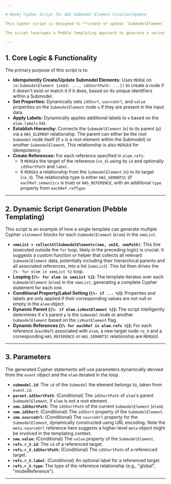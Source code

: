 ```yaml
---

# Neo4j Cypher Script for AAS Submodel Element Creation/Update

This Cypher script is designed to **create or update `SubmodelElement` nodes** and their hierarchical (`HAS_ELEMENT`) and reference (`HAS_REFERENCE`, `HAS_SEMANTIC`) relationships within a Neo4j graph database. It's built for handling the dynamic nature of AAS Submodel Elements, including their properties, labels, and various types of references.

The script leverages a Pebble templating approach to generate a series of `MERGE` statements, ensuring idempotency and efficient graph updates based on a provided list of `SubmodelElement` objects.

---
```


## 1. Core Logic & Functionality

The primary purpose of this script is to:

* **Idempotently Create/Update Submodel Elements:** Uses `MERGE` on `(e:SubmodelElement {smId: ..., idShortPath: ...})` to create a node if it doesn't exist or match it if it does, based on its unique identifiers within a Submodel.
* **Set Properties:** Dynamically sets `idShort`, `sourceUrl`, and `value` properties on the `SubmodelElement` node `e` if they are present in the input data.
* **Apply Labels:** Dynamically applies additional labels to `e` based on the `elem.labels` list.
* **Establish Hierarchy:** Connects the `SubmodelElement` (`e`) to its parent (`p`) via a `HAS_ELEMENT` relationship. The parent can either be the root `Submodel` node itself (if `e` is a root element within the Submodel) or another `SubmodelElement`. This relationship is also `MERGE`d for idempotency.
* **Create References:** For each reference specified in `elem.refs`:
    * It `MERGE`s the target of the reference (`re_X`) using its `id` and optionally `idShortPath` and `label`.
    * It `MERGE`s a relationship from the `SubmodelElement` (`e`) to its target (`re_X`). The relationship type is either `HAS_SEMANTIC` (if `eachRef.semantics` is true) or `HAS_REFERENCE`, with an additional `type` property from `eachRef.refType`.

---

## 2. Dynamic Script Generation (Pebble Templating)

This script is an example of how a single template can generate multiple Cypher `statement` blocks for each `SubmodelElement` (`elem`) in the `smeList`.

* **`smeList = collectAllSubmodelElements(sme, smId, smePath)`**: This line (executed outside the `for` loop, likely in the preceding logic) is crucial. It suggests a custom function or helper that collects all relevant `SubmodelElement` data, potentially including their hierarchical parents and all associated references, into a list (`smeList`). This list then drives the `{%- for elem in smeList %}` loop.
* **Looping (`{%- for elem in smeList %}`):** The template iterates over each `SubmodelElement` (`elem`) in the `smeList`, generating a complete Cypher statement for each one.
* **Conditional Property/Label Setting (`{%- if ... %}`):** Properties and labels are only applied if their corresponding values are not null or empty in the `elem` object.
* **Dynamic Parent (`{%- if elem.isRootElement %}`):** The script intelligently determines if `e`'s parent `p` is the `Submodel` node or another `SubmodelElement` based on the `isRootElement` flag.
* **Dynamic References (`{% for eachRef in elem.refs %}`):** For each reference (`eachRef`) associated with `elem`, a new target node `re_X` and a corresponding `HAS_REFERENCE` or `HAS_SEMANTIC` relationship are `MERGE`d.

---

## 3. Parameters

The generated Cypher statements will use parameters dynamically derived from the `event` object and the `elem` iterated in the loop.

* **`submodel.id`**: The `id` of the `Submodel` the element belongs to, taken from `event.id`.
* **`parent.idShortPath`**: (Conditional) The `idShortPath` of `elem`'s parent `SubmodelElement`, if `elem` is not a root element.
* **`sme.idShortPath`**: The `idShortPath` of the current `SubmodelElement` (`elem`).
* **`sme.idShort`**: (Conditional) The `idShort` property of the `SubmodelElement`.
* **`sme.sourceUrl`**: (Conditional) The `sourceUrl` property for the `SubmodelElement`, dynamically constructed using URL encoding. Note the `meta.sourceUrl` reference here suggests a higher-level `meta` object might be involved in the templating context.
* **`sme.value`**: (Conditional) The `value` property of the `SubmodelElement`.
* **`refs.r_X.id`**: The `id` of a referenced target.
* **`refs.r_X.idShortPath`**: (Conditional) The `idShortPath` of a referenced target.
* **`refs.r_X.label`**: (Conditional) An optional label for a referenced target.
* **`refs.r_X.type`**: The type of the reference relationship (e.g., "global", "modelReference").

---